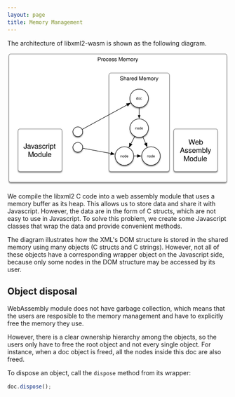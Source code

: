 ```yaml
---
layout: page
title: Memory Management
---
```


The architecture of libxml2-wasm is shown as the following diagram.

![](mem.svg)

We compile the libxml2 C code into a web assembly module that uses a memory buffer as its heap.
This allows us to store data and share it with Javascript.
However, the data are in the form of C structs,
which are not easy to use in Javascript.
To solve this problem,
we create some Javascript classes that wrap the data and provide convenient methods.

The diagram illustrates how the XML's DOM structure is stored in the shared memory using many objects (C structs and C strings).
However, not all of these objects have a corresponding wrapper object on the Javascript side,
because only some nodes in the DOM structure may be accessed by its user.

## Object disposal

WebAssembly module does not have garbage collection,
which means that the users are resposible to the memory management and have to explicitly free the memory they use.

However, there is a clear ownership hierarchy among the objects,
so the users only have to free the root object and not every single object.
For instance,
when a doc object is freed,
all the nodes inside this doc are also freed.

To dispose an object, call the `dispose` method from its wrapper:

```js
doc.dispose();
```
